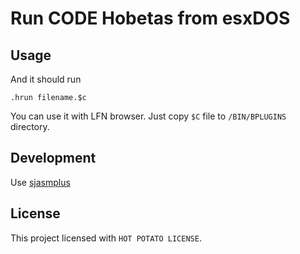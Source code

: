 # Run CODE Hobetas from esxDOS

## Usage

And it should run

```
.hrun filename.$c
```

You can use it with LFN browser. Just copy `$C` file to `/BIN/BPLUGINS` directory.

## Development

Use [sjasmplus](https://github.com/z00m128/sjasmplus)

## License

This project licensed with `HOT POTATO LICENSE`.

